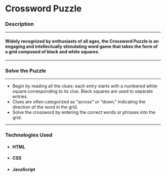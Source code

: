 # **Crossword Puzzle**
### Description
***
#### Widely recognized by enthusiasts of all ages, the Crossword Puzzle is an engaging and intellectually stimulating word game that takes the form of a grid composed of black and white squares. 
***
### Solve the Puzzle
*** 
- Begin by reading all the clues: each entry starts with a numbered white square corresponding to its clue. Black squares are used to separate entries.
- Clues are often categorized as "across" or "down," indicating the direction of the word in the grid.
- Solve the crossword by entering the correct words or phrases into the grid.
***
### Technologies Used
- #### HTML
- #### CSS
- #### JavaScript

